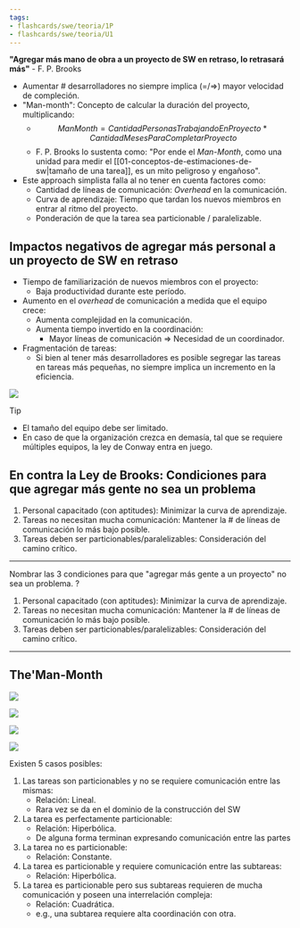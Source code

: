 ```yaml
---
tags:
- flashcards/swe/teoria/1P
- flashcards/swe/teoria/U1
---
```


**"Agregar más mano de obra a un proyecto de SW en retraso, lo retrasará más"** - F. P. Brooks

- Aumentar # desarrolladores no siempre implica (=/=>) mayor velocidad de compleción.
- "Man-month": Concepto de calcular la duración del proyecto, multiplicando:
	- $$ManMonth = CantidadPersonasTrabajandoEnProyecto * CantidadMesesParaCompletarProyecto$$
	- F. P. Brooks lo sustenta como: "Por ende el _Man-Month_, como una unidad para medir el [[01-conceptos-de-estimaciones-de-sw|tamaño de una tarea]], es un mito peligroso y engañoso".
- Este approach simplista falla al no tener en cuenta factores como:
	- Cantidad de líneas de comunicación: _Overhead_ en la comunicación.
	- Curva de aprendizaje: Tiempo que tardan los nuevos miembros en entrar al ritmo del proyecto.
	- Ponderación de que la tarea sea particionable / paralelizable.

## Impactos negativos de agregar más personal a un proyecto de SW en retraso

- Tiempo de familiarización de nuevos miembros con el proyecto:
	- Baja productividad durante este período.
- Aumento en el _overhead_ de comunicación a medida que el equipo crece:
	- Aumenta complejidad en la comunicación.
	- Aumenta tiempo invertido en la coordinación:
		- Mayor líneas de comunicación => Necesidad de un coordinador.
- Fragmentación de tareas:
	- Si bien al tener más desarrolladores es posible segregar las tareas en tareas más pequeñas, no siempre implica un incremento en la eficiencia.

![](06.2-communication-paths.png)

> [!TIP]
>
> - El tamaño del equipo debe ser limitado.
> - En caso de que la organización crezca en demasía, tal que se requiere múltiples equipos, la ley de Conway entra en juego.

## En contra la Ley de Brooks: Condiciones para que agregar más gente no sea un problema

1. Personal capacitado (con aptitudes): Minimizar la curva de aprendizaje.
2. Tareas no necesitan mucha comunicación: Mantener la # de líneas de comunicación lo más bajo posible.
3. Tareas deben ser particionables/paralelizables: Consideración del camino crítico.

---

Nombrar las 3 condiciones para que "agregar más gente a un proyecto" no sea un problema.
?
1. Personal capacitado (con aptitudes): Minimizar la curva de aprendizaje.
2. Tareas no necesitan mucha comunicación: Mantener la # de líneas de comunicación lo más bajo posible.
3. Tareas deben ser particionables/paralelizables: Consideración del camino crítico.
<!--SR:!2025-05-06,2,230-->

---

## The'Man-Month

![](06.3-the-man-month-1.png)

![](06.4-the-man-month-2.png)

![](06.5-the-man-month-3.png)

![](06.6-the-man-month-4.png)

Existen 5 casos posibles:

1. Las tareas son particionables y no se requiere comunicación entre las mismas:
	- Relación: Lineal.
	- Rara vez se da en el dominio de la construcción del SW
2. La tarea es perfectamente particionable:
	- Relación: Hiperbólica.
	- De alguna forma terminan expresando comunicación entre las partes
3. La tarea no es particionable:
	- Relación: Constante.
4. La tarea es particionable y requiere comunicación entre las subtareas:
	- Relación: Hiperbólica.
5. La tarea es particionable pero sus subtareas requieren de mucha comunicación y poseen una interrelación compleja:
	- Relación: Cuadrática.
	- e.g., una subtarea requiere alta coordinación con otra.
